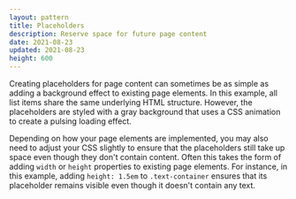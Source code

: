 ```yaml
---
layout: pattern
title: Placeholders
description: Reserve space for future page content
date: 2021-08-23
updated: 2021-08-23
height: 600
---
```


Creating placeholders for page content can sometimes be as simple as adding a
background effect to existing page elements. In this example, all list items
share the same underlying HTML structure. However, the placeholders are styled
with a gray background that uses a CSS animation to create a pulsing loading
effect.

Depending on how your page elements are implemented, you may also need to adjust
your CSS slightly to ensure that the placeholders still take up space even
though they don't contain content. Often this takes the form of adding `width`
or `height` properties to existing page elements. For instance, in this example,
adding `height: 1.5em` to `.text-container` ensures that its placeholder remains
visible even though it doesn't contain any text.